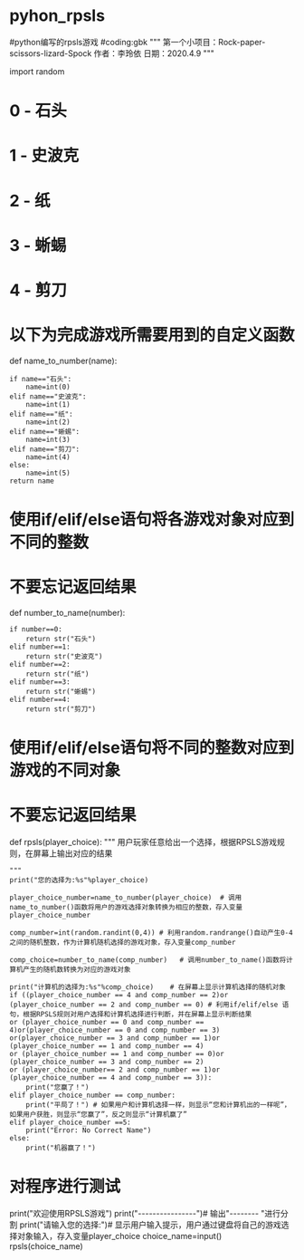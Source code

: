 # pyhon_rpsls
#python编写的rpsls游戏
#coding:gbk
"""
第一个小项目：Rock-paper-scissors-lizard-Spock
作者：李玲依
日期：2020.4.9
"""

import random



# 0 - 石头
# 1 - 史波克
# 2 - 纸
# 3 - 蜥蜴
# 4 - 剪刀

# 以下为完成游戏所需要用到的自定义函数


def name_to_number(name):

    if name=="石头":
        name=int(0)
    elif name=="史波克":
        name=int(1)
    elif name=="纸":
        name=int(2)
    elif name=="蜥蜴":
        name=int(3)
    elif name=="剪刀":
        name=int(4)
    else:
	    name=int(5)
    return name



		
# 使用if/elif/else语句将各游戏对象对应到不同的整数
# 不要忘记返回结果



def number_to_name(number):

	if number==0:
		return str("石头")
	elif number==1:
		return str("史波克")
	elif number==2:
		return str("纸")
	elif number==3:
		return str("蜥蜴")
	elif number==4:
		return str("剪刀")


# 使用if/elif/else语句将不同的整数对应到游戏的不同对象
# 不要忘记返回结果



def rpsls(player_choice):
    """
    用户玩家任意给出一个选择，根据RPSLS游戏规则，在屏幕上输出对应的结果
    
    """
    print("您的选择为:%s"%player_choice)
    
    player_choice_number=name_to_number(player_choice)  # 调用name_to_number()函数将用户的游戏选择对象转换为相应的整数，存入变量player_choice_number
    
    comp_number=int(random.randint(0,4)) # 利用random.randrange()自动产生0-4之间的随机整数，作为计算机随机选择的游戏对象，存入变量comp_number
    
    comp_choice=number_to_name(comp_number)   # 调用number_to_name()函数将计算机产生的随机数转换为对应的游戏对象
    
    print("计算机的选择为:%s"%comp_choice)    # 在屏幕上显示计算机选择的随机对象
    if ((player_choice_number == 4 and comp_number == 2)or (player_choice_number == 2 and comp_number == 0) # 利用if/elif/else 语句，根据RPSLS规则对用户选择和计算机选择进行判断，并在屏幕上显示判断结果
    or (player_choice_number == 0 and comp_number == 4)or(player_choice_number == 0 and comp_number == 3)
    or(player_choice_number == 3 and comp_number == 1)or (player_choice_number == 1 and comp_number == 4)
    or (player_choice_number == 1 and comp_number == 0)or (player_choice_number == 3 and comp_number == 2)
    or (player_choice_number== 2 and comp_number == 1)or (player_choice_number == 4 and comp_number == 3)):
        print("您赢了！")
    elif player_choice_number == comp_number:
	    print("平局了！") # 如果用户和计算机选择一样，则显示“您和计算机出的一样呢”，如果用户获胜，则显示“您赢了”，反之则显示“计算机赢了”
    elif player_choice_number ==5:
        print("Error: No Correct Name")
    else:
        print("机器赢了！")


# 对程序进行测试
print("欢迎使用RPSLS游戏")
print("----------------")# 输出"-------- "进行分割
print("请输入您的选择:")# 显示用户输入提示，用户通过键盘将自己的游戏选择对象输入，存入变量player_choice
choice_name=input()
rpsls(choice_name)
